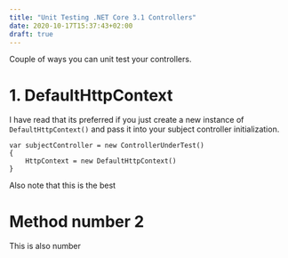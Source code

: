 ```yaml
---
title: "Unit Testing .NET Core 3.1 Controllers"
date: 2020-10-17T15:37:43+02:00
draft: true
---
```


Couple of ways you can unit test your controllers.

# 1. DefaultHttpContext
I have read that its preferred if you just create a new instance of `DefaultHttpContext()` and pass it into your subject controller initialization.

```
var subjectController = new ControllerUnderTest()
{
    HttpContext = new DefaultHttpContext()
}
```

Also note that this is the best 
# Method number 2
This is also number